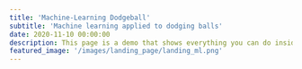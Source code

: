 ```yaml
---
title: 'Machine-Learning Dodgeball'
subtitle: 'Machine learning applied to dodging balls'
date: 2020-11-10 00:00:00
description: This page is a demo that shows everything you can do inside portfolio and blog posts.
featured_image: '/images/landing_page/landing_ml.png'
---
```


